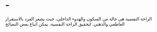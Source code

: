 # -
الراحة النفسية هي حالة من السكون والهدوء الداخلي، حيث يشعر الفرد بالاستقرار العاطفي والذهني. لتحقيق الراحة النفسية، يمكن اتباع بعض النصائح
